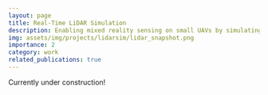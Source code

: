 ```yaml
---
layout: page
title: Real-Time LiDAR Simulation
description: Enabling mixed reality sensing on small UAVs by simulating LiDAR sensors in ROS.
img: assets/img/projects/lidarsim/lidar_snapshot.png
importance: 2
category: work
related_publications: true
---
```



Currently under construction!